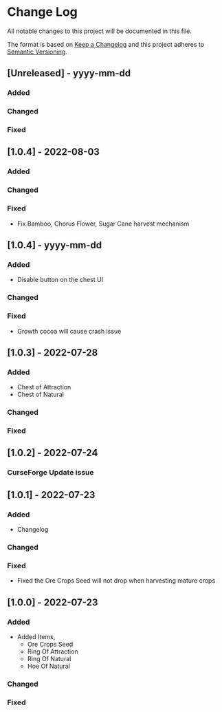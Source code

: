 
# Change Log
All notable changes to this project will be documented in this file.

The format is based on [Keep a Changelog](http://keepachangelog.com/)
and this project adheres to [Semantic Versioning](http://semver.org/).



## [Unreleased] - yyyy-mm-dd
### Added
### Changed
### Fixed

## [1.0.4] - 2022-08-03
### Added
### Changed
### Fixed
- Fix Bamboo, Chorus Flower, Sugar Cane harvest mechanism 

## [1.0.4] - yyyy-mm-dd
### Added
- Disable button on the chest UI
### Changed
### Fixed
- Growth cocoa will cause crash issue

## [1.0.3] - 2022-07-28
### Added

- Chest of Attraction
- Chest of Natural

### Changed
### Fixed

## [1.0.2] - 2022-07-24
### CurseForge Update issue

## [1.0.1] - 2022-07-23
### Added
* Changelog
### Changed
### Fixed
* Fixed the Ore Crops Seed will not drop when harvesting mature crops

## [1.0.0] - 2022-07-23
### Added
* Added Items, 
  * Ore Crops Seed
  * Ring Of Attraction 
  * Ring Of Natural 
  * Hoe Of Natural
### Changed
### Fixed